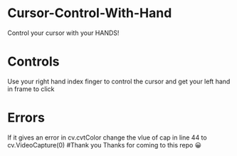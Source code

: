 # Cursor-Control-With-Hand
Control your cursor with your HANDS!
# Controls
Use your right hand index finger to control the cursor and get your left hand in frame to click
# Errors
If it gives an error in cv.cvtColor change the vlue of cap in line 44 to cv.VideoCapture(0) 
#Thank you
Thanks for coming to this repo 😀
